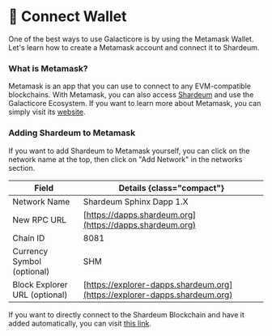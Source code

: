 # :book: Connect Wallet

One of the best ways to use Galacticore is by using the Metamask Wallet. Let's learn how to create a Metamask account and connect it to Shardeum.

### What is Metamask?
Metamask is an app that you can use to connect to any EVM-compatible blockchains. With Metamask, you can also access [Shardeum](https://shardeum.org/) and use the Galacticore Ecosystem. If you want to learn more about Metamask, you can simply visit its [website](https://metamask.io/).

### Adding Shardeum to Metamask

If you want to add Shardeum to Metamask yourself, you can click on the network name at the top, then click on "Add Network" in the networks section.

|Field| Details {class="compact"}
|--------|--------|
|Network Name|Shardeum Sphinx Dapp 1.X|
|New RPC URL|[https://dapps.shardeum.org](https://dapps.shardeum.org)|
|Chain ID|8081|
|Currency Symbol (optional)|SHM|
|Block Explorer URL (optional)|[https://explorer-dapps.shardeum.org](https://explorer-dapps.shardeum.org)|

If you want to directly connect to the Shardeum Blockchain and have it added automatically, you can visit [this link](https://docs.shardeum.org/network/endpoints).

